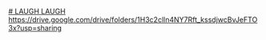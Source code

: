 [# LAUGH
LAUGH
](https://drive.google.com/drive/folders/1H3c2clln4NY7Rft_kssdjwcBvJeFTO3x?usp=sharing)https://drive.google.com/drive/folders/1H3c2clln4NY7Rft_kssdjwcBvJeFTO3x?usp=sharing
